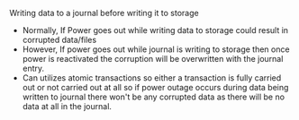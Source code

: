 Writing data to a journal before writing it to storage 

- Normally, If Power goes out while writing data to storage could result in corrupted data/files
- However, If power goes out while journal is writing to storage then once power is reactivated the corruption will be overwritten with the journal entry.
- Can utilizes atomic transactions so either a transaction is fully carried out or not carried out at all so if power outage occurs during data being written to journal there won't be any corrupted data as there will be no data at all in the journal.